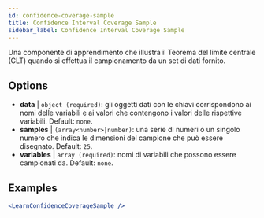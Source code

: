 ```yaml
---
id: confidence-coverage-sample
title: Confidence Interval Coverage Sample
sidebar_label: Confidence Interval Coverage Sample
---
```


Una componente di apprendimento che illustra il Teorema del limite centrale (CLT) quando si effettua il campionamento da un set di dati fornito.

## Options

* __data__ | `object (required)`: gli oggetti dati con le chiavi corrispondono ai nomi delle variabili e ai valori che contengono i valori delle rispettive variabili. Default: `none`.
* __samples__ | `(array<number>|number)`: una serie di numeri o un singolo numero che indica le dimensioni del campione che può essere disegnato. Default: `25`.
* __variables__ | `array (required)`: nomi di variabili che possono essere campionati da. Default: `none`.


## Examples

```jsx live
<LearnConfidenceCoverageSample />
```

